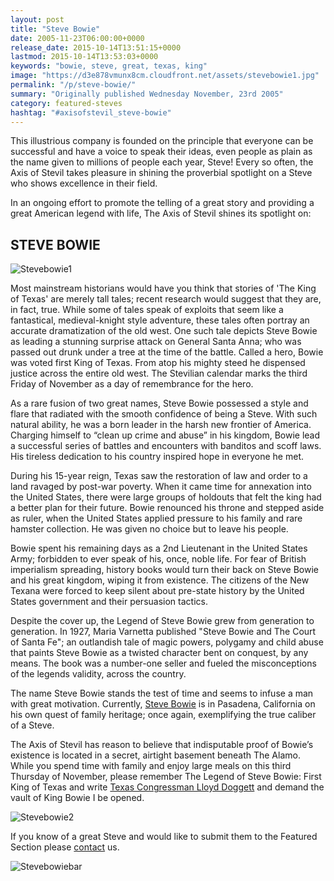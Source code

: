 ```yaml
---
layout: post
title: "Steve Bowie"
date: 2005-11-23T06:00:00+0000
release_date: 2015-10-14T13:51:15+0000
lastmod: 2015-10-14T13:53:03+0000
keywords: "bowie, steve, great, texas, king"
image: "https://d3e878vmunx8cm.cloudfront.net/assets/stevebowie1.jpg"
permalink: "/p/steve-bowie/"
summary: "Originally published Wednesday November, 23rd 2005"
category: featured-steves
hashtag: "#axisofstevil_steve-bowie"
---
```


[id_1]: https://d3e878vmunx8cm.cloudfront.net/assets/stevebowie1.jpg "Stevebowie1"[id_2]: https://d3e878vmunx8cm.cloudfront.net/assets/stevebowie2.jpg "Stevebowie2"[id_3]: https://d3e878vmunx8cm.cloudfront.net/assets/stevebowiemural.jpg "Stevebowiebar"
This illustrious company is founded on the principle that everyone can be successful and have a voice to speak their ideas, even people as plain as the name given to millions of people each year, Steve! Every so often, the Axis of Stevil takes pleasure in shining the proverbial spotlight on a Steve who shows excellence in their field.

In an ongoing effort to promote the telling of a great story and providing a great American legend with life, The Axis of Stevil shines its spotlight on:

## STEVE BOWIE ##

![Stevebowie1][id_1]

Most mainstream historians would have you think that stories of 'The King of Texas' are merely tall tales; recent research would suggest that they are, in fact, true. While some of tales speak of exploits that seem like a fantastical, medieval-knight style adventure, these tales often portray an accurate dramatization of the old west. One such tale depicts Steve Bowie as leading a stunning surprise attack on General Santa Anna; who was passed out drunk under a tree at the time of the battle. Called a hero, Bowie was voted first King of Texas. From atop his mighty steed he dispensed justice across the entire old west. The Stevilian calendar marks the third Friday of November as a day of remembrance for the hero. 

As a rare fusion of two great names, Steve Bowie possessed a style and flare that radiated with the smooth confidence of being a Steve. With such natural ability, he was a born leader in the harsh new frontier of America. Charging himself to “clean up crime and abuse” in his kingdom, Bowie lead a successful series of battles and encounters with banditos and scoff laws. His tireless dedication to his country inspired hope in everyone he met.

During his 15-year reign, Texas saw the restoration of law and order to a land ravaged by post-war poverty. When it came time for annexation into the United States, there were large groups of holdouts that felt the king had a better plan for their future. Bowie renounced his throne and stepped aside as ruler, when the United States applied pressure to his family and rare hamster collection. He was given no choice but to leave his people. 

Bowie spent his remaining days as a 2nd Lieutenant in the United States Army; forbidden to ever speak of his, once, noble life. For fear of British imperialism spreading, history books would turn their back on Steve Bowie and his great kingdom, wiping it from existence. The citizens of the New Texana were forced to keep silent about pre-state history by the United States government and their persuasion tactics.

Despite the cover up, the Legend of Steve Bowie grew from generation to generation. In 1927, Maria Varnetta published "Steve Bowie and The Court of Santa Fe"; an outlandish tale of magic powers, polygamy and child abuse that paints Steve Bowie as a twisted character bent on conquest, by any means. The book was a number-one seller and fueled the misconceptions of the legends validity, across the country.

The name Steve Bowie stands the test of time and seems to infuse a man with great motivation. Currently, [Steve Bowie](http://www.jamesbowiefmc.com/misc.htm "Steve Bowie") is in Pasadena, California on his own quest of family heritage; once again, exemplifying the true caliber of a Steve.

The Axis of Stevil has reason to believe that indisputable proof of Bowie’s existence is located in a secret, airtight basement beneath The Alamo. While you spend time with family and enjoy large meals on this third Thursday of November, please remember The Legend of Steve Bowie: First King of Texas and write [Texas Congressman Lloyd Doggett](http://www.house.gov/doggett/doggett_ima/doggett_get_address_test.htm "Texas Congressman Lloyd Doggett") and demand the vault of King Bowie I be opened.

![Stevebowie2][id_2]

If you know of a great Steve and would like to submit them to the Featured Section please [contact](/contact) us.

![Stevebowiebar][id_3]
